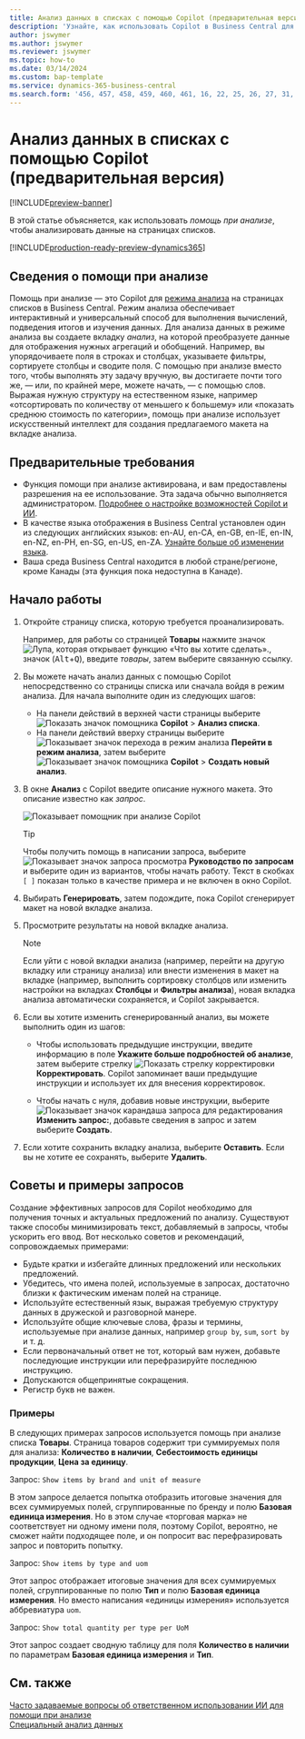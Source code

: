 ```yaml
---
title: Анализ данных в списках с помощью Copilot (предварительная версия)
description: 'Узнайте, как использовать Copilot в Business Central для анализа данных.'
author: jswymer
ms.author: jswymer
ms.reviewer: jswymer
ms.topic: how-to
ms.date: 03/14/2024
ms.custom: bap-template
ms.service: dynamics-365-business-central
ms.search.form: '456, 457, 458, 459, 460, 461, 16, 22, 25, 26, 27, 31, 143, 144, 9300, 9301, 9303, 9304, 9305, 9306, 9307, 9309, 9310, 9311'
---
```

# <a name="analyze-data-in-lists-with-help-from-copilot-preview"></a>Анализ данных в списках с помощью Copilot (предварительная версия)

[!INCLUDE[preview-banner](includes/preview-banner.md)]

В этой статье объясняется, как использовать *помощь при анализе*, чтобы анализировать данные на страницах списков.

[!INCLUDE[production-ready-preview-dynamics365](includes/production-ready-preview-dynamics365.md)]

## <a name="about-analysis-assist"></a>Сведения о помощи при анализе

Помощь при анализе — это Copilot для [режима анализа](analysis-mode.md) на страницах списков в Business Central. Режим анализа обеспечивает интерактивный и универсальный способ для выполнения вычислений, подведения итогов и изучения данных. Для анализа данных в режиме анализа вы создаете вкладку *анализ*, на которой преобразуете данные для отображения нужных агрегаций и обобщений. Например, вы упорядочиваете поля в строках и столбцах, указываете фильтры, сортируете столбцы и сводите поля. С помощью при анализе вместо того, чтобы выполнять эту задачу вручную, вы достигаете почти того же, &mdash; или, по крайней мере, можете начать, &mdash; с помощью слов. Выражая нужную структуру на естественном языке, например «отсортировать по количеству от меньшего к большему» или «показать среднюю стоимость по категории», помощь при анализе использует искусственный интеллект для создания предлагаемого макета на вкладке анализа.


<!-- 

 However, the data analysis mode requires some understanding of how to structure fields to meet the desired aggregations and summarizations. It requires you to move fields around to the appropriate areas within analysis mode pane which data rows and columns to display, specify filters, sorting, grouping, pivoting and totals. Analysis assist minimizes these requirments by enabling you to express the desired layout in words. , like "group which data rows and columns to display, specify filters, sorting, grouping, pivoting and totals
--> 
## <a name="prerequisites"></a>Предварительные требования

- Функция помощи при анализе активирована, и вам предоставлены разрешения на ее использование. Эта задача обычно выполняется администратором. [Подробнее о настройке возможностей Copilot и ИИ](enable-ai.md).
- В качестве языка отображения в Business Central установлен один из следующих английских языков: en-AU, en-CA, en-GB, en-IE, en-IN, en-NZ, en-PH, en-SG, en-US, en-ZA. [Узнайте больше об изменении языка](ui-change-basic-settings.md#language).
- Ваша среда Business Central находится в любой стране/регионе, кроме Канады (эта функция пока недоступна в Канаде).

<!--
> [!NOTE]
> You may notice some list pages that don't include the **Analyze** switch for changing to the analysis mode. The reason is that developers can disable analysis mode on specific pages by using the [AnalysisModeEnabled property](/dynamics365/business-central/dev-itpro/developer/properties/devenv-analysismodeenabled-property) in AL.-->

## <a name="get-started"></a>Начало работы

1. Откройте страницу списка, которую требуется проанализировать.

   Например, для работы со страницей **Товары** нажмите значок ![Лупа, которая открывает функцию «Что вы хотите сделать».](media/ui-search/search_small.png), значок (<kbd>Alt</kbd>+<kbd>Q</kbd>), введите *товары*, затем выберите связанную ссылку.

1. Вы можете начать анализ данных с помощью Copilot непосредственно со страницы списка или сначала войдя в режим анализа. Для начала выполните один из следующих шагов:

    - На панели действий в верхней части страницы выберите ![Показать значок помощника](media/copilot-icon.png) **Copilot** > **Анализ списка**.
    - На панели действий вверху страницы выберите ![Показывает значок перехода в режим анализа](media/analysis-mode-icon.png) **Перейти в режим анализа**, затем выберите ![Показывает значок помощника](media/copilot-icon.png) **Copilot** > **Создать новый анализ**.

1. В окне **Анализ** с Copilot введите описание нужного макета. Это описание известно как *запрос*.

    ![Показывает помощник при анализе Copilot](media/analysis-assist.png)

    > [!TIP]
    > Чтобы получить помощь в написании запроса, выберите ![Показывает значок запроса просмотра](media/prompt-guide-icon.png) **Руководство по запросам** и выберите один из вариантов, чтобы начать работу. Текст в скобках `[ ]` показан только в качестве примера и не включен в окно Copilot.

1. Выбирать **Генерировать**, затем подождите, пока Copilot сгенерирует макет на новой вкладке анализа.
1. Просмотрите результаты на новой вкладке анализа.

   > [!NOTE]
   > Если уйти с новой вкладки анализа (например, перейти на другую вкладку или страницу анализа) или внести изменения в макет на вкладке (например, выполнить сортировку столбцов или изменить настройки на вкладках **Столбцы** и **Фильтры анализа**), новая вкладка анализа автоматически сохраняется, и Copilot закрывается.

1. Если вы хотите изменить сгенерированный анализ, вы можете выполнить один из шагов:

   - Чтобы использовать предыдущие инструкции, введите информацию в поле **Укажите больше подробностей об анализе**, затем выберите стрелку ![Показать стрелку корректировки](media/analysis-assist-adjust-button.png) **Корректировать**. Copilot запоминает ваши предыдущие инструкции и использует их для внесения корректировок.

   - Чтобы начать с нуля, добавив новые инструкции, выберите ![Показывает значок карандаша запроса для редактирования](media/edit-pencil.png) **Изменить запрос:**, добавьте сведения в запрос и затем выберите **Создать**.

1. Если хотите сохранить вкладку анализа, выберите **Оставить**. Если вы не хотите ее сохранять, выберите **Удалить**.

## <a name="prompt-tips-and-examples"></a>Советы и примеры запросов

Создание эффективных запросов для Copilot необходимо для получения точных и актуальных предложений по анализу. Существуют также способы минимизировать текст, добавляемый в запросы, чтобы ускорить его ввод. Вот несколько советов и рекомендаций, сопровождаемых примерами:

- Будьте кратки и избегайте длинных предложений или нескольких предложений.
- Убедитесь, что имена полей, используемые в запросах, достаточно близки к фактическим именам полей на странице.
- Используйте естественный язык, выражая требуемую структуру данных в дружеской и разговорной манере.
- Используйте общие ключевые слова, фразы и термины, используемые при анализе данных, например `group by`, `sum`, `sort by` и т. д.
- Если первоначальный ответ не тот, который вам нужен, добавьте последующие инструкции или перефразируйте последнюю инструкцию.
- Допускаются общепринятые сокращения.
- Регистр букв не важен.

### <a name="examples"></a>Примеры

В следующих примерах запросов используется помощь при анализе списка **Товары**. Страница товаров содержит три суммируемых поля для анализа: **Количество в наличии**, **Себестоимость единицы продукции**, **Цена за единицу**.

Запрос: `Show items by brand and unit of measure`

В этом запросе делается попытка отобразить итоговые значения для всех суммируемых полей, сгруппированные по бренду и полю **Базовая единица измерения**. Но в этом случае «торговая марка» не соответствует ни одному имени поля, поэтому Copilot, вероятно, не сможет найти подходящее поле, и он попросит вас перефразировать запрос и повторить попытку.

Запрос: `Show items by type and uom`

Этот запрос отображает итоговые значения для всех суммируемых полей, сгруппированные по полю **Тип** и полю **Базовая единица измерения**. Но вместо написания «единицы измерения» используется аббревиатура `uom`.

Запрос: `Show total quantity per type per UoM`

Этот запрос создает сводную таблицу для поля **Количество в наличии** по параметрам **Базовая единица измерения** и **Тип**.

## <a name="see-also"></a>См. также

[Часто задаваемые вопросы об ответственном использовании ИИ для помощи при анализе](faqs-analysis-assist.md)  
[Специальный анализ данных](reports-adhoc-analysis.md)  
